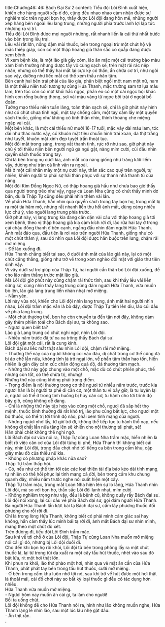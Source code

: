 title:Chương46: 46: Bách Đại Sư 2
content:
Tiểu đội Lôi Đình xuất hiện, khiến cho hàng người xếp ở đó, cũng đều nhao nhao cảm nhận được sự nghiêm túc trên người bọn họ, thấy được Lôi đội đang hôn mê, những người xếp hàng bên ngoài lều lang trung, những người phía trước lanh lợi lập tức nhượng ra vị trí.<br>Tiểu đội Lôi Đình được mọi người nhường, rất nhanh liền là cái thứ nhất bước vào bên trong lều trại.<br>Lều vải rất lớn, nồng đậm mùi thuốc, bên trong ngoại trừ một chút hộ vệ mặc thiếp giáp, còn có một thập hoang giả thần sắc co quắp đang được xem bệnh.<br>Vì xem bệnh kia, là một lão giả gầy còm, lão ăn mặc một cái trường bào màu xám bình thường nhưng được tẩy vô cùng sạch sẽ, trên mặt rải rác nếp nhăn, nhưng có thể thấy hai mắt lại cực kỳ có thần, ẩn chứa cơ trí, như ngôi sao vậy, dường như liếc mắt có thể xem thấu nhân tâm.<br>Bên cạnh hai bên trái phải của lão giả, phân biệt ngồi một nam một nữ, nam là một thiếu niên tuổi tương tự cùng Hứa Thanh, mặc trường sam tơ lụa màu lam, trên tóc còn có một khối hắc ngọc, phần eo có một cái ngọc bội khác hình con rồng buông thỏng, sợi vải màu vàng từ ngọc bội trải ở ngoài bồ đoàn.<br>Tướng mạo thiếu niên tuấn lãng, toàn thân sạch sẽ, chỉ là giờ phút này hình như có chút chưa tỉnh ngủ, một tay chống cằm, một tay cầm lấy một quyển sách thuốc, giống như không có tinh thần nhìn, thỉnh thoảng che miệng ngáp vài cái.<br>Một bên khác, là một cái thiếu nữ mười 16-17 tuổi, mặc váy dài màu lam, tóc dài như thác nước vậy, có khuôn mặt tiêu chuẩn hình trái xoan, da thịt trắng như tuyết, khuôn mặt xinh đẹp tuyệt trần thoát tục.<br>Một đôi mắt trong sáng, trong vắt thanh tịnh, rực rỡ như sao, giờ phút này chú ý tới thiếu niên bên người ngủ gà ngủ gật, nàng mỉm cười, cúi đầu nhìn quyển sách thuốc trong tay.<br>Chỉ là bên trong nụ cười kia, ánh mắt của nàng giống như trăng lưỡi liềm vậy, dường như tràn cả linh vân ra ngoài.<br>Mà ở một cái nhăn mày một nụ cười này, thần sắc cao quý trên người, tự nhiên, khiến người ta phải sợ hãi thán phục với sự thanh nhã thanh tú của nàng.<br>Một đôi Kim Đồng Ngọc Nữ, có thập hoang giả hầu như chưa bao giờ thấy qua người trong trẻo như vậy, ngay cả Loan Nha cũng có chút thấy mình dơ bẩn, dù là Thập Tự cũng đều phải nhìn thêm vài lần.<br>Về phần Hứa Thanh, hắn nhìn qua quyển sách trong tay bọn họ, trong mắt lộ ra một tia hâm mộ, nhưng rất nhanh liền thu hồi ánh mắt, dùng càng nhiều lực chú ý, vào người lang trung phía trước.<br>Giờ phút này, vị lang trung kia đang căn dặn vài câu với thập hoang giả tới xem bệnh, theo vị thập hoang giả kia cảm kích rời đi, lão rửa hai tay ở trong cái chậu đồng thanh ở bên cạnh, ngẩng đầu nhìn đám người Hứa Thanh.<br>Ánh mắt đảo qua, đầu tiên là rơi vào trên người Hứa Thanh, giống như có một chút thâm ý, sau đó nhìn qua Lôi đội được hắn buộc trên lưng, chậm rãi mở miệng.<br>- Để lão xuống đi.<br>Hứa Thanh chẳng biết tại sao, ở dưới ánh mắt của lão giả này, lại có một chút căng thẳng, giống như trở về trong xóm nghèo đối mặt với giáo thư tiên sinh vậy.<br>Vì vậy dưới sự trợ giúp của Thập Tự, hai người cẩn thận bỏ Lôi đội xuống, để cho lão nằm thẳng trước mặt lão giả.<br>Mà Lôi đội giờ phút này cũng chậm rãi thức tỉnh, sau khi thấy lều vải liền sững sờ, cũng nhìn thấy lang trung cùng đám người Hứa Thanh, vừa muốn bò lên, lão giả lang trung liền nhàn nhạt mở miệng.<br>- Nằm yên.<br>Lời này vừa nói, khiến cho Lôi đội nhìn lang trung, ánh mắt hai người nhìn nhau, Lôi đội trầm mặc vẫn là bò dậy, được Thập Tự tiến lên dìu, lão cúi đầu về phía lang trung.<br>- Một chút thương thế, bọn họ còn chuyển ta đến tận nơi đây, không dám gây thêm phiền toái cho Bách đại sư, ta không sao.<br>- Ngươi quen biết ta?<br>Lão giả Lang trung có chút nghi ngờ, nhìn Lôi đội.<br>- Nhiều năm trước đã từ xa xa trông thấy Bách đại sư.<br>Lôi đội gật một cái, rất là cung kính.<br>Bách đại sư liếc mắt thật sâu nhìn Lôi đội, chậm rãi mở miệng.<br>- Thương thế này của ngươi không coi vào đâu, dị chất trong cơ thể cũng đã bị áp chế lần nữa, không tính là trở ngại lớn, về phần tâm thần hao tổn, hiển nhiên là gần đây cảm xúc chấn động quá độ, đả thương tâm mạch.<br>- Những thứ này gộp chung vào một chỗ, mặc dù có chút phiền phức, thế nhưng còn tốt, có thể chữa trị, nhưng!<br>Những thứ này cũng không phải trọng điểm.<br>- Trọng điểm là nội thương trong cơ thể ngươi từ nhiều năm trước, trước kia ngươi hẳn là bị người ta phế đi căn cơ, một thân tu vi bây giờ, là tu luyện lại a, ngươi có thể ở trong tình huống bị hủy căn cơ, tu hành cho tới trình độ bây giờ, cũng không dễ dàng.<br>- Chỉ là những thứ này tập hợp vào cùng một chỗ, ngươi đã sắp hết thọ mệnh, thuốc bình thường đã rất khó trị, lão phu cũng bất lực, cho ngươi một bộ thuốc, có thể trị tới trình độ nào, phải xem tính mạng của ngươi.<br>- Nhưng ngươi nhớ lấy, từ giờ trở đi, không thể tiếp tục tu hành thổ nạp, nếu không dị chất lần nữa tăng lên sẽ khiến cho nội thương tái phát, sẽ!<br>Hẳn phải chết không thể nghi ngờ.<br>Lời Bách đại sư vừa nói ra, Thập Tự cùng Loan Nha trầm mặc, hiển nhiên là biết rõ việc căn cơ của Lôi đội từng bị phế, Hứa Thanh thì không biết cái này, nhìn Lôi đội, trong đầu chợt nhớ tới tiếng ca bên trong cấm khu, cặp giày màu đỏ của thiếu nữ kia.<br>- Không có phương pháp khác nữa sao?<br>Thập Tự trầm thấp hỏi.<br>- Có, nếu như có thể tìm tới các các loại thiên tài địa bảo kéo dài tính mạng, tự nhiên có thể hồi phục lại tính mạng cả đời, bên trong cấm khu chung quanh đây, nhiều năm trước nghe nói xuất hiện một cây.<br>Thập Tự trầm mặc, trong mắt Loan Nha hiện lên sự lo lắng, Hứa Thanh nhìn Lôi đội, mà so với bọn họ, thần sắc Lôi đội lạnh nhạt, mỉm cười.<br>- Không nghiêm trọng như vậy, đều là bệnh cũ, không quấy rầy Bách đại sư.<br>Lôi đội nói xong, lại cúi đầu về phía Bách đại sư, gọi đám người Hứa Thanh.<br>Ba người Hứa Thanh lần lượt bái tạ Bách đại sư, cầm lấy phương thuốc đối phương cho rồi rời đi.<br>Chỉ là trong lòng Hứa Thanh, không biết có phải mình cảm giác sai hay không, hắn cảm thấy lúc mình bái tạ rời đi, ánh mắt Bách đại sư nhìn mình, mang theo một chút dò xét.<br>Trên đường đi, tiểu đội Lôi Đình trầm mặc.<br>Sau khi về tới chỗ ở của Lôi đội, Thập Tự cùng Loan Nha muốn mở miệng nói cái gì đó, nhưng bị Lôi đội đuổi đi.<br>Cho đến khi bọn họ rời khỏi, Lôi đội từ bên trong phòng lấy ra một chút thuốc lá, lại từ trong túi da xuất ra một cây tẩu hút thuốc, nhét vào sau đó bật lửa, rít một hơi thật lớn.<br>Khi phun ra khói, lão thở phào một hơi, nhìn qua vẻ mặt ân cần của Hứa Thanh, phất phất tay bên trong tẩu hút thuốc, cười mở miệng.<br>- Ở bên trong cấm khu luôn nhớ tới nó, sau khi trở về hút được một hợi thật là thoải mái, cái đồ chơi này so bất kỳ loại thuốc gì đều có tác dụng hơn nhiều.<br>Hứa Thanh vừa muốn mở miệng.<br>- Ngươi hôm nay muốn ăn cái gì, ta làm cho ngươi!<br>Bồi ta uống chút.<br>Lôi đội không để cho Hứa Thanh nói ra, hình như lão không muốn nghe, Hứa Thanh lặng lẽ nhìn lão, sau một lúc lâu nhẹ gật đầu.<br>- Ăn thịt rắn.<br>.<br>